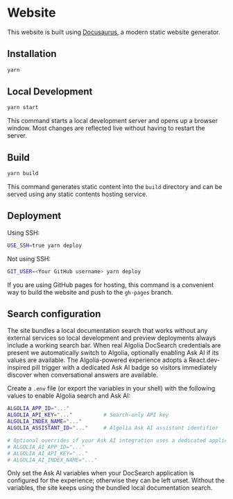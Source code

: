 # Website

This website is built using [Docusaurus](https://docusaurus.io/), a modern static website generator.

## Installation

```bash
yarn
```

## Local Development

```bash
yarn start
```

This command starts a local development server and opens up a browser window. Most changes are reflected live without having to restart the server.

## Build

```bash
yarn build
```

This command generates static content into the `build` directory and can be served using any static contents hosting service.

## Deployment

Using SSH:

```bash
USE_SSH=true yarn deploy
```

Not using SSH:

```bash
GIT_USER=<Your GitHub username> yarn deploy
```

If you are using GitHub pages for hosting, this command is a convenient way to build the website and push to the `gh-pages` branch.

## Search configuration

The site bundles a local documentation search that works without any external services so local development and preview deployments always include a working search bar. When real Algolia DocSearch credentials are present we automatically switch to Algolia, optionally enabling Ask AI if its values are available. The Algolia-powered experience adopts a React.dev-inspired pill trigger with a dedicated Ask AI badge so visitors immediately discover when conversational answers are available.

Create a `.env` file (or export the variables in your shell) with the following values to enable Algolia search and Ask AI:

```bash
ALGOLIA_APP_ID="..."
ALGOLIA_API_KEY="..."          # Search-only API key
ALGOLIA_INDEX_NAME="..."
ALGOLIA_ASSISTANT_ID="..."     # Algolia Ask AI assistant identifier

# Optional overrides if your Ask AI integration uses a dedicated application or index
# ALGOLIA_AI_APP_ID="..."
# ALGOLIA_AI_API_KEY="..."
# ALGOLIA_AI_INDEX_NAME="..."
```

Only set the Ask AI variables when your DocSearch application is configured for the experience; otherwise they can be left unset. Without the variables, the site keeps using the bundled local documentation search.
